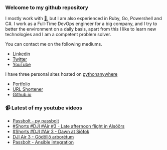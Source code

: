 ### Welcome to my github repository

I mostly work with [:snake:](https://www.python.org/), but I am also experienced in Ruby, Go, Powershell and C#. I work as a Full-Time DevOps engineer for a big company, and I try to better the environment on a daily basis, apart from this I like to learn new technologies and I am a competent problem solver.

You can contact me on the following mediums.
- [Linkedin](https://www.linkedin.com/in/r3ap3rpy)
- [Twitter](https://twitter.com/r3ap3rpy)
- [YouTube](https://www.youtube.com/channel/UC1qkMXH8d2I9DDAtBSeEHqg)

I have three personal sites hosted on [pythonanywhere](https://www.pythonanywhere.com/)
- [Portfolio](http://r3ap3rpy.pythonanywhere.com/)
- [URL Shortener](http://shortenpy.pythonanywhere.com/)
- [Github.io](https://r3ap3rpy.github.io/)

### :video_camera: Latest of my youtube videos
<!-- YOUTUBE:START -->
- [Passbolt - py passbolt](https://www.youtube.com/watch?v=sSRE76A5sfA)
- [#Shorts #DJI #Air #3 - Late afternoon flight in Alsóörs](https://www.youtube.com/watch?v=LqNkUH60IL4)
- [#Shorts #DJI #Air 3 - Dawn at Siófok](https://www.youtube.com/watch?v=J7NT3C31zhE)
- [DJI Air 3 - Gödöllő arborétum](https://www.youtube.com/watch?v=dMF2P_hYxGM)
- [Passbolt - Ansible integration](https://www.youtube.com/watch?v=Ty0ZbZr8qQg)
<!-- YOUTUBE:END -->

